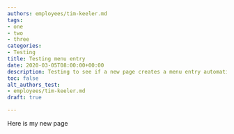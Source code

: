 ```yaml
---
authors: employees/tim-keeler.md
tags:
- one
- two
- three
categories:
- Testing
title: Testing menu entry
date: 2020-03-05T08:00:00+00:00
description: Testing to see if a new page creates a menu entry automatically
toc: false
alt_authors_test:
- employees/tim-keeler.md
draft: true

---
```

Here is my new page